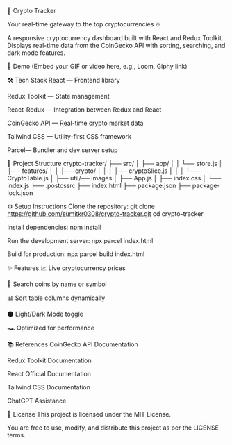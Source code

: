 
🚀 Crypto Tracker

  Your real-time gateway to the top cryptocurrencies 🔥
  
A responsive cryptocurrency dashboard built with React and Redux Toolkit.
Displays real-time data from the CoinGecko API with sorting, searching, and dark mode features.

📸 Demo
(Embed your GIF or video here, e.g., Loom, Giphy link)

🛠 Tech Stack
React — Frontend library

Redux Toolkit — State management

React-Redux — Integration between Redux and React

CoinGecko API — Real-time crypto market data

Tailwind CSS  — Utility-first CSS framework

Parcel— Bundler and dev server setup




📂 Project Structure
crypto-tracker/
├── src/
│   ├── app/
│   │   └── store.js
│   ├── features/
│   │   ├── crypto/
│   │   │   ├── cryptoSlice.js
│   │   │   └── CryptoTable.js
│   ├── util/── images
│   ├── App.js
│   ├── index.css
│   └── index.js
├── .postcssrc
├── index.html
├── package.json
├── package-lock.json


⚙️ Setup Instructions
Clone the repository:
git clone https://github.com/sumitkr0308/crypto-tracker.git
cd crypto-tracker


Install dependencies:
npm install

Run the development server:
npx parcel index.html

Build for production:
npx parcel build index.html


✨ Features
📈 Live cryptocurrency prices

🔎 Search coins by name or symbol

📊 Sort table columns dynamically

🌑 Light/Dark Mode toggle

🏎 Optimized for performance



📚 References
CoinGecko API Documentation

Redux Toolkit Documentation

React Official Documentation

Tailwind CSS Documentation

ChatGPT Assistance


🪪 License
This project is licensed under the MIT License.

You are free to use, modify, and distribute this project as per the LICENSE terms.



